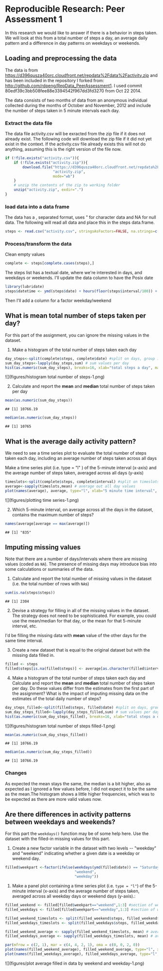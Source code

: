# Reproducible Research: Peer Assessment 1
In this research we would like to answer if there is a behavior in steps taken.
We will look at this from a total number of steps a day, 
an average daily pattern 
and a difference in day patterns on weekdays or weekends. 

## Loading and preprocessing the data
The data is from
https://d396qusza40orc.cloudfront.net/repdata%2Fdata%2Factivity.zip
and has been included in the repository I forked from: 
http://github.com/rdpeng/RepData_PeerAssessment1.
I used commit 80edf39c3bb508fee88e3394542f967dd3fd3270 from Oct 22 2014.  

The data consists of two months of data from an anonymous individual
collected during the months of October and November, 2012 and include
the number of steps taken in 5 minute intervals each day.

### Extract the data file
The data file activity.csv will be exracted from the zip file if it does not
already exist. The following code will download the zip file if it did not yet
exist in the context. If the activity.csv file already exists this will not do
anything, assuming this is the right version of the file now.


```r
if (!file.exists("activity.csv")){
    if (!file.exists("activity.zip")){
        download.file("https://d396qusza40orc.cloudfront.net/repdata%2Fdata%2Factivity.zip",
                      "activity.zip",
                      mode="wb")
    }
    # unzip the contents of the zip to working folder
    unzip("activity.zip", exdir=".")
}
```

### load data into a data frame
The data has a , separated format, uses " for character data and NA for null
data. The following will read all data and place this in the steps data.frame.

```r
steps <- read.csv("activity.csv", stringsAsFactors=FALSE, na.strings=c("NA"))
```

### Process/transform the data
Clean empty values

```r
complete <- steps[complete.cases(steps),]
```

The steps list has a textual date, where we're interested in days, 
and weekdays or weekends. I'll update the data column to have the Posix date

```r
library(lubridate)
steps$datetime <- ymd(steps$date) + hours(floor(steps$interval/100)) + minutes(steps$interval%%100)
```

Then I'll add a column for a factor weekday/weekend

## What is mean total number of steps taken per day?
For this part of the assignment, you can ignore the missing values in
the dataset.

1. Make a histogram of the total number of steps taken each day

```r
day_steps<-split(complete$steps, complete$date) #split on days, group intervals
sum_day_steps<-lapply(day_steps,sum) # sum values per day
hist(as.numeric(sum_day_steps), breaks=16, xlab="total steps a day", main="Total steps taken a day")
```

![](figures/histogram total number of steps-1.png) 

2. Calculate and report the **mean** and **median** total number of steps taken per day


```r
mean(as.numeric(sum_day_steps))
```

```
## [1] 10766.19
```


```r
median(as.numeric(sum_day_steps))
```

```
## [1] 10765
```

## What is the average daily activity pattern?
We need to see a time series plot to evaluate the total number of steps 
taken each day, including an average number of steps taken across all days

Make a time series plot (i.e.  type = "l" ) of the 5-minute interval (x-axis) and the average number of steps taken, averaged across all days (y-axis)

```r
timeslots<-split(complete$steps, complete$interval) #split on timeslots, group days
average<-sapply(timeslots,mean) # average out all day values
plot(names(average), average, type="l", xlab="5 minute time interval", ylab="average steps across all days") #plot the average across all days
```

![](figures/plotting time series-1.png) 

2. Which 5-minute interval, on average across all the days in the dataset, contains the maximum number of steps?

```r
names(average[average == max(average)])
```

```
## [1] "835"
```


## Imputing missing values
Note that there are a number of days/intervals where there are missing
values (coded as `NA`). The presence of missing days may introduce
bias into some calculations or summaries of the data.

1. Calculate and report the total number of missing values in the dataset (i.e. the total number of rows with `NA`s)

```r
sum(is.na(steps$steps))
```

```
## [1] 2304
```

2. Devise a strategy for filling in all of the missing values in the dataset. The strategy does not need to be sophisticated. For example, you could use the mean/median for that day, or the mean for that 5-minute interval, etc.

I'd be filling the missing data with **mean** value of the other days for the same time interval.

3. Create a new dataset that is equal to the original dataset but with the missing data filled in.

```r
filled <- steps
filled$steps[is.na(filled$steps)] <- average[as.character(filled$interval[is.na(filled$steps)])]
```

4. Make a histogram of the total number of steps taken each day and Calculate and report the **mean** and **median** total number of steps taken per day. Do these values differ from the estimates from the first part of the assignment? What is the impact of imputing missing data on the estimates of the total daily number of steps?

```r
day_steps_filled<-split(filled$steps, filled$date) #split on days, group intervals
sum_day_steps_filled<-lapply(day_steps_filled,sum) # sum values per day
hist(as.numeric(sum_day_steps_filled), breaks=16, xlab="total steps a day", main="Total steps taken a day")
```

![](figures/histogram total number of steps filled-1.png) 


```r
mean(as.numeric(sum_day_steps_filled))
```

```
## [1] 10766.19
```


```r
median(as.numeric(sum_day_steps_filled))
```

```
## [1] 10766.19
```

### Changes
As expected the mean stays the same, the median is a bit higher, also as expected as I ignored a few values before, I did not expect it to be the same as the mean.The histogram shows a little higher frequencies, which was to be expected as there are more valid values now.


## Are there differences in activity patterns between weekdays and weekends?
For this part the `weekdays()` function may be of some help here. Use
the dataset with the filled-in missing values for this part.

1. Create a new factor variable in the dataset with two levels -- "weekday" and "weekend"
indicating whether a given date is a weekday or weekend day.

```r
filled$weekpart <-factor(ifelse(weekdays(ymd(filled$date)) == "Saturday" | weekdays(ymd(filled$date)) == "Sunday",
                                "weekend",
                                "weekday"))
```

1. Make a panel plot containing a time series plot (i.e. `type = "l"`) of the 5-minute interval (x-axis) and the average number of steps taken, averaged across all weekday days or weekend days (y-axis).:

```r
filled_weekend <- filled[filled$weekpart=="weekend",1:3] #section of weekend days
filled_weekdays <- filled[filled$weekpart=="weekday",1:3] #section of weekend days

filled_weekend_timeslots <- split(filled_weekend$steps, filled_weekend$interval) #split on timeslots, group days
filled_weekdays_timeslots <- split(filled_weekdays$steps, filled_weekdays$interval) #split on timeslots, group days

filled_weekend_average <- sapply(filled_weekend_timeslots, mean) # average out all day values
filled_weekdays_average <- sapply(filled_weekdays_timeslots, mean) # average out all day values

par(mfrow = c(2, 1), mar = c(4, 4, 2, 1), oma = c(0, 0, 2, 0))
plot(names(filled_weekend_average), filled_weekend_average, type="l", xlab="", ylab="", main = "weekend") #plot the average weekend 
plot(names(filled_weekdays_average), filled_weekdays_average, type="l", xlab="", ylab="", main = "weekday") #plot the average weekday
```

![](figures/plot average filled in data by weekend and weekday-1.png) 
